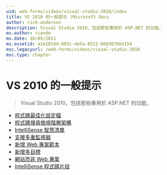 ```yaml
---
uid: web-forms/videos/visual-studio-2010/index
title: VS 2010 的一般提示 |Microsoft Docs
author: rick-anderson
description: Visual Studio 2010，包括那些專用於 ASP.NET 的功能。
ms.author: riande
ms.date: 10/05/2011
ms.assetid: a1e1014d-085c-4e5a-8522-068387b6415d
msc.legacyurl: /web-forms/videos/visual-studio-2010
msc.type: chapter
---
```

<a name="general-vs-2010-tips"></a>VS 2010 的一般提示
====================
> Visual Studio 2010，包括那些專用於 ASP.NET 的功能。


- [程式碼最佳化設定檔](visual-studio-2010-quick-hit-code-optimized-profile.md)
- [程式碼搜尋檢視階層架構](visual-studio-2010-quick-hit-code-search-view-hierarchy.md)
- [IntelliSense 智慧清單](visual-studio-2010-quick-hit-intellisense-smart-lists.md)
- [支援多重監視器](visual-studio-2010-quick-hit-multi-monitor-support.md)
- [新增 Web 專案範本](visual-studio-2010-quick-hit-new-web-project-template.md)
- [新增多目標](visual-studio-2010-quick-hit-new-multi-targeting.md)
- [網站而非 Web 專案](visual-studio-2010-quick-hit-websites-instead-of-web-projects.md)
- [IntelliSense 程式碼片段](visual-studio-2010-quick-hit-snippets-intellisense.md)
